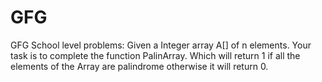 # GFG
GFG School level problems: 
Given a Integer array A[] of n elements. Your task is to complete the function PalinArray. Which will return 1 if all the elements of the Array are palindrome otherwise it will return 0.
